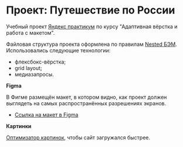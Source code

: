 # Проект: Путешествие по России

Учебный проект [Яндекс практикум](https://practicum.yandex.ru/) по курсу "Адаптивная вёрстка и работа с макетом".

Файловая структура проекта оформлена по правилам [Nested БЭМ](https://ru.bem.info/).<br/>
Использовались следующие технологии:
* флексбокс-вёрстка;
* grid layout;
* медиазапросы.


**Figma**

В Фигме размещён макет, в котором видно, как проект должен выглядеть на самых распространённых разрешениях экранов.

* [Ссылка на макет в Figma](https://www.figma.com/file/5S2WSbEFL6awjVWJ0NWL8Q/Sprint-3_-Russia-_-desktop-mobile?node-id=28503%3A0)

**Картинки**

[Оптимизатор картинок](https://tinypng.com/), чтобы сайт загружался быстрее.
